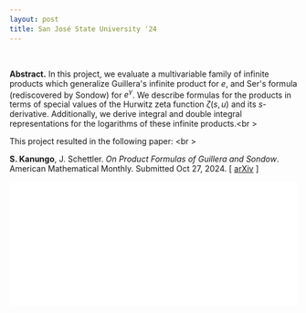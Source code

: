 ```yaml
---
layout: post
title: San José State University '24
---
```

<br>

**Abstract.** In this project, we evaluate a multivariable family of infinite products which generalize Guillera's infinite product for $`e`$, and Ser's formula (rediscovered by Sondow) for $`e^\gamma`$. We describe formulas for the products in terms of special values of the Hurwitz zeta function $`\zeta(s, u)`$ and its $`s`$-derivative. Additionally, we derive integral and double integral representations for the logarithms of these infinite products.<br \>

This project resulted in the following paper: <br \>

**S. Kanungo**, J. Schettler. *On Product Formulas of Guillera and Sondow*. American Mathematical Monthly. Submitted Oct 27, 2024. \[ [arXiv](https://arxiv.org/pdf/2410.07534) \] 

![abstract](sjsu-24.png)
<br>
